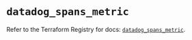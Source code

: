 # `datadog_spans_metric`

Refer to the Terraform Registry for docs: [`datadog_spans_metric`](https://registry.terraform.io/providers/datadog/datadog/3.34.0/docs/resources/spans_metric).
